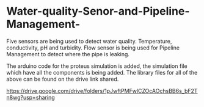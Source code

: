 # Water-quality-Senor-and-Pipeline-Management-
Five sensors are being used to detect water quality. Temperature, conductivity, pH and turbidity. Flow sensor is being used for Pipeline Management to detect where the pipe is leaking.

The arduino code for the proteus simulation is added, the simulation file which have all the components is being added. The library files for all of the above can be found on the drive link shared.

https://drive.google.com/drive/folders/1pJwftPMFwlCZOcAOchsBB6s_bF2Tn8wg?usp=sharing
